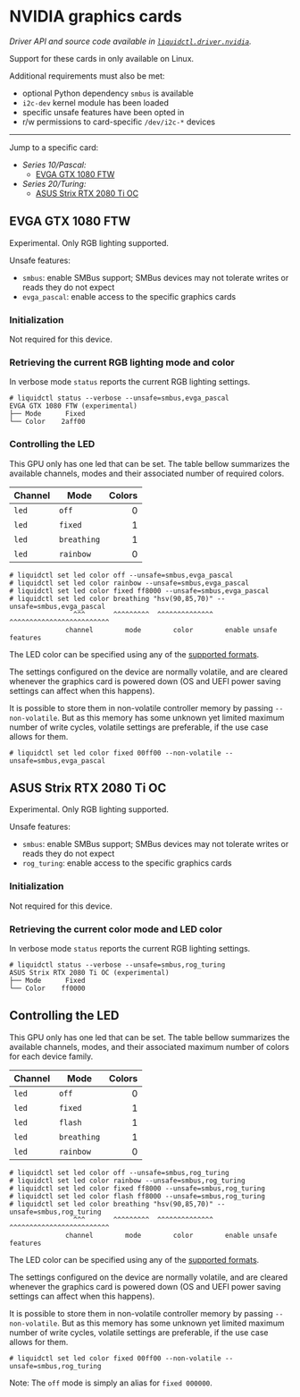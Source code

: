 # NVIDIA graphics cards
_Driver API and source code available in [`liquidctl.driver.nvidia`](../liquidctl/driver/nvidia.py)._

Support for these cards in only available on Linux.

Additional requirements must also be met:

- optional Python dependency `smbus` is available
- `i2c-dev` kernel module has been loaded
- specific unsafe features have been opted in
- r/w permissions to card-specific `/dev/i2c-*` devices

---

Jump to a specific card:

* _Series 10/Pascal:_
    - [EVGA GTX 1080 FTW](#evga-gtx-1080-ftw)
* _Series 20/Turing:_
    - [ASUS Strix RTX 2080 Ti OC](#asus-strix-rtx-2080-ti-oc)


## EVGA GTX 1080 FTW

Experimental.  Only RGB lighting supported.

Unsafe features:

- `smbus`: enable SMBus support; SMBus devices may not tolerate writes or reads
  they do not expect
- `evga_pascal`: enable access to the specific graphics cards

### Initialization

Not required for this device.

### Retrieving the current RGB lighting mode and color

In verbose mode `status` reports the current RGB lighting settings.

```
# liquidctl status --verbose --unsafe=smbus,evga_pascal
EVGA GTX 1080 FTW (experimental)
├── Mode      Fixed  
└── Color    2aff00  
```

### Controlling the LED

This GPU only has one led that can be set.  The table bellow summarizes the
available channels, modes and their associated number of required colors.

| Channel    | Mode        | Colors |
| ---------- | ----------- | -----: |
| `led`      | `off`       |      0 |
| `led`      | `fixed`     |      1 |
| `led`      | `breathing` |      1 |
| `led`      | `rainbow`   |      0 |

```
# liquidctl set led color off --unsafe=smbus,evga_pascal
# liquidctl set led color rainbow --unsafe=smbus,evga_pascal
# liquidctl set led color fixed ff8000 --unsafe=smbus,evga_pascal
# liquidctl set led color breathing "hsv(90,85,70)" --unsafe=smbus,evga_pascal
                ^^^       ^^^^^^^^^  ^^^^^^^^^^^^^^ ^^^^^^^^^^^^^^^^^^^^^^^^^
              channel        mode        color        enable unsafe features
```

The LED color can be specified using any of the
[supported formats](../README.md#supported-color-specification-formats).

The settings configured on the device are normally volatile, and are cleared
whenever the graphics card is powered down (OS and UEFI power saving settings
can affect when this happens).

It is possible to store them in non-volatile controller memory by
passing `--non-volatile`.  But as this memory has some unknown yet
limited maximum number of write cycles, volatile settings are
preferable, if the use case allows for them.

```
# liquidctl set led color fixed 00ff00 --non-volatile --unsafe=smbus,evga_pascal
```


## ASUS Strix RTX 2080 Ti OC

Experimental. Only RGB lighting supported.

Unsafe features:

- `smbus`: enable SMBus support; SMBus devices may not tolerate writes or reads
  they do not expect
- `rog_turing`: enable access to the specific graphics cards

### Initialization

Not required for this device.

### Retrieving the current color mode and LED color

In verbose mode `status` reports the current RGB lighting settings.

```
# liquidctl status --verbose --unsafe=smbus,rog_turing
ASUS Strix RTX 2080 Ti OC (experimental)
├── Mode      Fixed  
└── Color    ff0000  
```

## Controlling the LED

This GPU only has one led that can be set.  The table bellow summarizes the
available channels, modes, and their associated maximum number of colors for
each device family.

| Channel    | Mode          | Colors |
| ---------- | ------------- | -----: |
| `led`      | `off`         |      0 |
| `led`      | `fixed`       |      1 |
| `led`      | `flash`       |      1 |
| `led`      | `breathing`   |      1 |
| `led`      | `rainbow`     |      0 |

```
# liquidctl set led color off --unsafe=smbus,rog_turing
# liquidctl set led color rainbow --unsafe=smbus,rog_turing
# liquidctl set led color fixed ff8000 --unsafe=smbus,rog_turing
# liquidctl set led color flash ff8000 --unsafe=smbus,rog_turing
# liquidctl set led color breathing "hsv(90,85,70)" --unsafe=smbus,rog_turing
                ^^^       ^^^^^^^^^  ^^^^^^^^^^^^^^ ^^^^^^^^^^^^^^^^^^^^^^^^^
              channel        mode        color        enable unsafe features
```

The LED color can be specified using any of the
[supported formats](../README.md#supported-color-specification-formats).

The settings configured on the device are normally volatile, and are cleared
whenever the graphics card is powered down (OS and UEFI power saving settings
can affect when this happens).

It is possible to store them in non-volatile controller memory by passing
`--non-volatile`.  But as this memory has some unknown yet limited maximum
number of write cycles, volatile settings are preferable, if the use case
allows for them.

```
# liquidctl set led color fixed 00ff00 --non-volatile --unsafe=smbus,rog_turing
```

Note: The `off` mode is simply an alias for `fixed 000000`.
